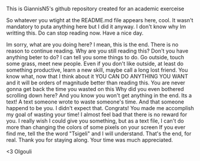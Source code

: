 This is GiannisN5's github repository created for an academic exerceise

So whatever you wtight at the README.md file appears here, cool. It wasn't mandatory to puta anything here but I did it anyway.
I don't know why Im writting this. Do can stop reading now. Have a nice day.

Im sorry, what are you doing here?
I mean, this is the end. There is no reason to continue reading.
Why are you still reading this? Don't you have anything beter to do? 
I can tell you some things to do. Go outside, touch some grass, meet new people.
Even if you don't like outside, at least do something productive, learn a new skill, maybe call a long lost friend.
You know what, now that I think about it YOU CAN DO ANYTHING YOU WANT and it will be orders of magnitude better than reading this.
You are never gonna get back the time you wasted on this
Why did you even bothered scrolling down here?
And you know you won't get anything in the end. Its a text! A text someone wrote to waste someone's time.
And that someone happend to be you. I didn't expect that. Congrats! You made me accomplish my goal of wasting your time!
I almost feel bad that there is no reward for you. I really wish I could give you something, but as a text file, I can't do more than changing the colors of some pixels on your screen
If you ever find me, tell the the word "Tsigeli" and I will understand.
That's the end, for real. Thank you for staying along. Your time was much appreciated.

<3 Olgouli
